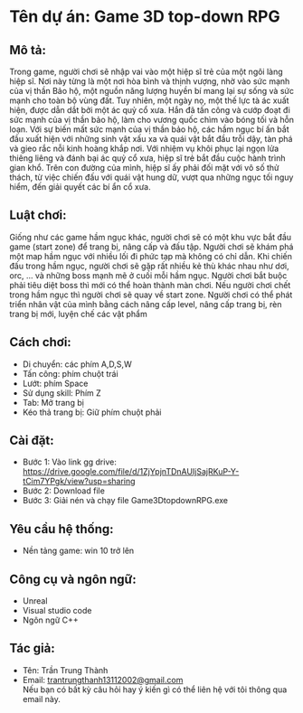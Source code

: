 # Tên dự án: Game 3D top-down RPG
## Mô tả:
Trong game, người chơi sẽ nhập vai vào một hiệp sĩ trẻ của một ngôi làng hiệp sĩ. Nơi này từng là một nơi hòa bình và thịnh vượng, nhờ vào sức mạnh của vị thần Bảo hộ, một nguồn năng lượng huyền bí mang lại sự sống và sức mạnh cho toàn bộ vùng đất.
Tuy nhiên, một ngày nọ, một thế lực tà ác xuất hiện, được dẫn dắt bởi một ác quỷ cổ xưa. Hắn đã tấn công và cướp đoạt đi sức mạnh của vị thần bảo hộ, làm cho vương quốc chìm vào bóng tối và hỗn loạn. Với sự biến mất sức mạnh của vị thần bảo hộ, các hầm ngục bí ấn bắt đầu xuất hiện với những sinh vật xấu xa và quái vật bắt đầu trỗi dậy, tàn phá và gieo rắc nỗi kinh hoàng khắp nơi.
Với nhiệm vụ khôi phục lại ngọn lửa thiêng liêng và đánh bại ác quỷ cổ xưa, hiệp sĩ trẻ bắt đầu cuộc hành trình gian khổ. Trên con đường của mình, hiệp sĩ ấy phải đối mặt với vô số thử thách, từ việc chiến đấu với quái vật hung dữ, vượt qua những ngục tối nguy hiểm, đến giải quyết các bí ẩn cổ xưa.

## Luật chơi:
Giống như các game hầm ngục khác, người chơi sẽ có một khu vực bắt đầu game (start zone) để trang bị, nâng cấp và đấu tập. Người chơi sẽ khám phá một map hầm ngục với nhiều lối đi phức tạp mà không có chỉ dẫn. Khi chiến đấu trong hầm ngục, người chơi sẽ gặp rất nhiều kẻ thù khác nhau như dơi, orc, … và những boss mạnh mẽ ở cuối mỗi hầm ngục. Người chơi bắt buộc phải tiêu diệt boss thì mới có thể hoàn thành màn chơi. Nếu người chơi chết trong hầm ngục thì người chơi sẽ quay về start zone. Người chơi có thể phát triển nhân vật của mình bằng cách nâng cấp level, nâng cấp trang bị, rèn trang bị mới, luyện chế các vật phẩm

## Cách chơi:
- Di chuyển: các phím A,D,S,W
- Tấn công: phím chuột trái
- Lướt: phím Space
- Sử dụng skill: Phím Z
- Tab: Mở trang bị
- Kéo thả trang bị: Giữ phím chuột phải

## Cài đặt:
- Bước 1: Vào link gg drive: https://drive.google.com/file/d/1ZjYpjnTDnAUIjSajRKuP-Y-tCim7YPgk/view?usp=sharing
- Bước 2: Download file
- Bước 3: Giải nén và chạy file Game3DtopdownRPG.exe

## Yêu cầu hệ thống:
- Nền tảng game: win 10 trở lên

## Công cụ và ngôn ngữ:
- Unreal
- Visual studio code
- Ngôn ngữ C++

## Tác giả:
- Tên: Trần Trung Thành
- Email: trantrungthanh13112002@gmail.com\
Nếu bạn có bất kỳ câu hỏi hay ý kiến gì có thể liên hệ với tôi thông qua email này.
